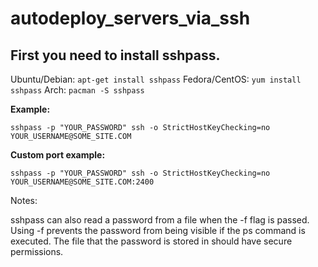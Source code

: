 # autodeploy_servers_via_ssh


## First you need to install sshpass.

Ubuntu/Debian: ``apt-get install sshpass``
Fedora/CentOS: ``yum install sshpass``
Arch: ``pacman -S sshpass``

**Example:**

```
sshpass -p "YOUR_PASSWORD" ssh -o StrictHostKeyChecking=no YOUR_USERNAME@SOME_SITE.COM
```

**Custom port example:**

```
sshpass -p "YOUR_PASSWORD" ssh -o StrictHostKeyChecking=no YOUR_USERNAME@SOME_SITE.COM:2400
```

Notes:

sshpass can also read a password from a file when the -f flag is passed.
Using -f prevents the password from being visible if the ps command is executed.
The file that the password is stored in should have secure permissions.
